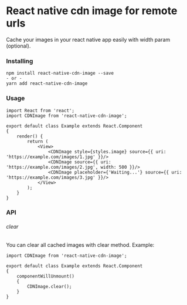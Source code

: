 # React native cdn image for remote urls
Cache your images in your react native app easily with width param (optional).

### Installing
```
npm install react-native-cdn-image --save
- or -
yarn add react-native-cdn-image
```

### Usage
```
import React from 'react';
import CDNImage from 'react-native-cdn-image';

export default class Example extends React.Component
{
    render() {
        return (
            <View>
				<CDNImage style={styles.image} source={{ uri: 'https://example.com/images/1.jpg' }}/>
				<CDNImage source={{ uri: 'https://example.com/images/2.jpg', width: 500 }}/>
				<CDNImage placeholder={'Waiting...'} source={{ uri: 'https://example.com/images/3.jpg' }}/>
			</View>
        );
    }
}
```
### API

###### clear
You can clear all cached images with clear method.
Example:
```
import CDNImage from 'react-native-cdn-image';

export default class Example extends React.Component
{
    componentWillUnmount()
	{
		CDNImage.clear();
	}
}
```